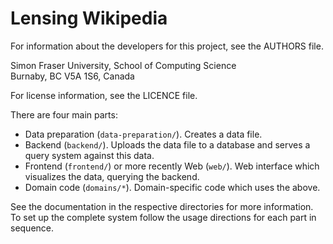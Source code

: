 Lensing Wikipedia
=================

For information about the developers for this project, see the AUTHORS file.

Simon Fraser University, School of Computing Science  
Burnaby, BC V5A 1S6, Canada

For license information, see the LICENCE file.

There are four main parts:
- Data preparation (`data-preparation/`). Creates a data file.
- Backend (`backend/`). Uploads the data file to a database and serves a query
  system against this data.
- Frontend (`frontend/`) or more recently Web (`web/`). Web interface which visualizes the data, querying the
  backend.
- Domain code (`domains/*`). Domain-specific code which uses the above.

See the documentation in the respective directories for more information. To
set up the complete system follow the usage directions for each part in
sequence.
